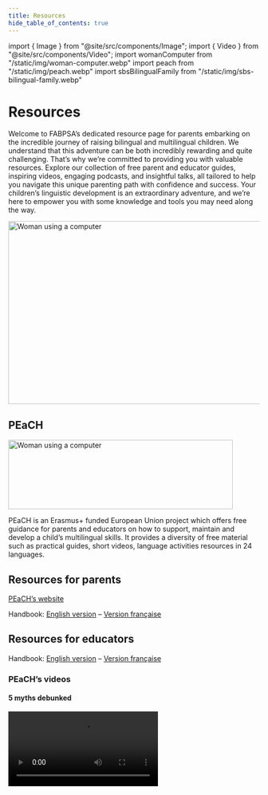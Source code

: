 ```yaml
---
title: Resources
hide_table_of_contents: true
---
```


import { Image } from "@site/src/components/Image";
import { Video } from "@site/src/components/Video";
import womanComputer from "/static/img/woman-computer.webp"
import peach from "/static/img/peach.webp"
import sbsBilingualFamily from "/static/img/sbs-bilingual-family.webp"

# Resources

Welcome to FABPSA’s dedicated resource page for parents embarking on the incredible journey of raising bilingual and multilingual children. We understand that this adventure can be both incredibly rewarding and quite challenging. That’s why we’re committed to providing you with valuable resources. Explore our collection of free parent and educator guides, inspiring videos, engaging podcasts, and insightful talks, all tailored to help you navigate this unique parenting path with confidence and success. Your children’s linguistic development is an extraordinary adventure, and we’re here to empower you with some knowledge and tools you may need along the way.

<Image src={womanComputer} alt="Woman using a computer" width="550px" height="367px" />

## PEaCH

<Image src={peach} alt="Woman using a computer" width="450px" height="139px" />

PEaCH is an Erasmus+ funded European Union project which offers free guidance for parents and educators on how to support, maintain and develop a child’s multilingual skills. It provides a diversity of free material such as practical guides, short videos, language activities resources in 24 languages.

<div style={{ maxWidth: "700px", margin: "32px auto" }} class="frame textCenter">

## Resources for parents

[PEaCH’s website](https://bilingualfamily.eu/resources-for-parents/?__cf_chl_tk=FUTrdjmW6i0IyS.AzUXjtde_VAsarF8YyOu.nl61Lis-1694155902-0-gaNycGzNDdA)

Handbook: [English version](https://bilingualfamily.eu/wp-content/uploads/2020/11/PEaCH-Handbook-eng-rev3.pdf) – [Version française](https://bilingualfamily.eu/wp-content/uploads/2020/12/PEaCH-Handbook-fr-rev3.pdf)

</div>

<div style={{ maxWidth: "700px", margin: "32px auto" }} class="frame textCenter">

## Resources for educators

Handbook: [English version](https://bilingualfamily.eu/Resources/PEaCH%20for%20educators.pdf) – [Version française](https://bilingualfamily.eu/Resources/FR_PEaCH%20for%20educators.pdf)

</div>

### PEaCH’s videos

#### 5 myths debunked

<Video src="https://youtube.com/embed/FHA0SRimMeo" />

#### 5 tips to keep your child motivated

<Video src="https://youtube.com/embed/wI5qDvMbQus" />

#### 5 tips on introducing your language

<Video src="https://youtube.com/embed/jJMwPmLB4ZA" />

#### Choosing a family language strategy

<Video src="https://youtube.com/embed/PeO3XxHojJM" />

#### 5 tips for language learning in everyday life

<Video src="https://youtube.com/embed/f_FZSeeOojE" />

## Talks about bilingualism

#### Bilingualism Matters: Myths and Facts about Early Bilingual Development | Mileidis Gort

<Video src="https://youtube.com/embed/i9L9-wtRjmo" />

#### Creating bilingual minds | Naja Ferjan Ramirez | TEDxLjubljana

<Video src="https://youtube.com/embed/Bp2Fvkt-TRM" />

## Podcast

#### SBS – My Bilingual Family

<Image src={sbsBilingualFamily} alt="SBS bilingual family podcast" width="350px" height="197px" />

Join host Dr Elaine Laforteza to hear the stories of families struggling with passing on language, and get helpful advice and practical tips from experts including speech pathologists and linguists. Raising children bilingually in English-dominant countries requires persistence and resourcefulness, especially if your mother language is not widely spoken. But it’s worth the effort because the benefits for kids are immeasurable.

Listen to My Bilingual family at [sbs.com.au/audio/podcast/my-bilingual-family](https://www.sbs.com.au/audio/podcast/my-bilingual-family) or wherever you get your podcasts!
